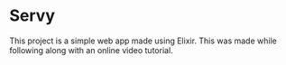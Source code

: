 # Servy

This project is a simple web app made using Elixir. This was made while following along with an online video tutorial.


